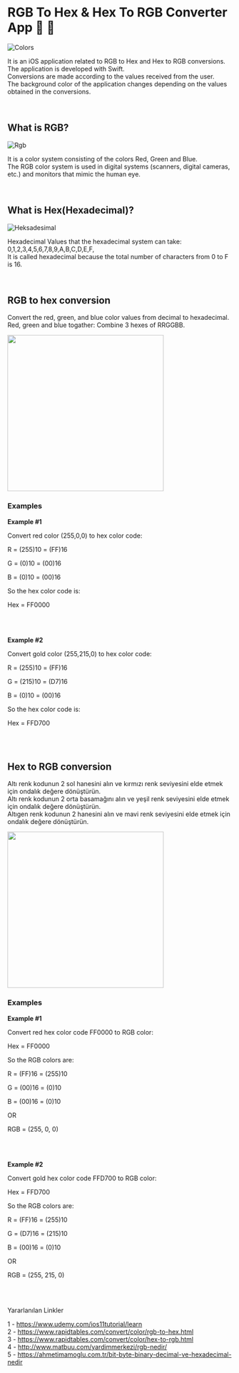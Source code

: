 # RGB To Hex & Hex To RGB Converter App 🎨 🌈

![Colors](colors.jpg)

It is an iOS application related to RGB to Hex and Hex to RGB conversions. <br>
The application is developed with Swift. <br>
Conversions are made according to the values received from the user. <br>
The background color of the application changes depending on the values obtained in the conversions. <br>

<br>

## What is RGB?

![Rgb](rgb.png)

It is a color system consisting of the colors Red, Green and Blue.<br>
The RGB color system is used in digital systems (scanners, digital cameras, etc.) and monitors that mimic the human eye.

<br>

## What is Hex(Hexadecimal)?

![Heksadesimal](Heksadesimal.png)

Hexadecimal Values that the hexadecimal system can take: 0,1,2,3,4,5,6,7,8,9,A,B,C,D,E,F, <br>
It is called hexadecimal because the total number of characters from 0 to F is 16.

<br>

## RGB to hex conversion

Convert the red, green, and blue color values from decimal to hexadecimal. <br>
Red, green and blue togather: Combine 3 hexes of RRGGBB. <br>

<img src = "pic2.png" width=350>


### Examples

__Example #1__

Convert red color (255,0,0) to hex color code:

R = (255)10 = (FF)16

G = (0)10 = (00)16

B = (0)10 = (00)16

So the hex color code is:

Hex = FF0000

<br> <br>

__Example #2__

Convert gold color (255,215,0) to hex color code:

R = (255)10 = (FF)16

G = (215)10 = (D7)16

B = (0)10 = (00)16

So the hex color code is:

Hex = FFD700

<br> <br>

## Hex to RGB conversion

Altı renk kodunun 2 sol hanesini alın ve kırmızı renk seviyesini elde etmek için ondalık değere dönüştürün. <br>
Altı renk kodunun 2 orta basamağını alın ve yeşil renk seviyesini elde etmek için ondalık değere dönüştürün. <br>
Altıgen renk kodunun 2 hanesini alın ve mavi renk seviyesini elde etmek için ondalık değere dönüştürün. <br>

<img src = "pic1.png" width=350>

### Examples

__Example #1__

Convert red hex color code FF0000 to RGB color:

Hex = FF0000

So the RGB colors are:

R = (FF)16 = (255)10

G = (00)16 = (0)10

B = (00)16 = (0)10

OR

RGB = (255, 0, 0)

<br> <br>


__Example #2__

Convert gold hex color code FFD700 to RGB color:

Hex = FFD700

So the RGB colors are:

R = (FF)16 = (255)10

G = (D7)16 = (215)10

B = (00)16 = (0)10

OR

RGB = (255, 215, 0)

<br> <br>




Yararlanılan Linkler

1 - https://www.udemy.com/ios11tutorial/learn <br>
2 - https://www.rapidtables.com/convert/color/rgb-to-hex.html <br>
3 - https://www.rapidtables.com/convert/color/hex-to-rgb.html <br>
4 - http://www.matbuu.com/yardimmerkezi/rgb-nedir/ <br>
5 - https://ahmetimamoglu.com.tr/bit-byte-binary-decimal-ve-hexadecimal-nedir <br>

